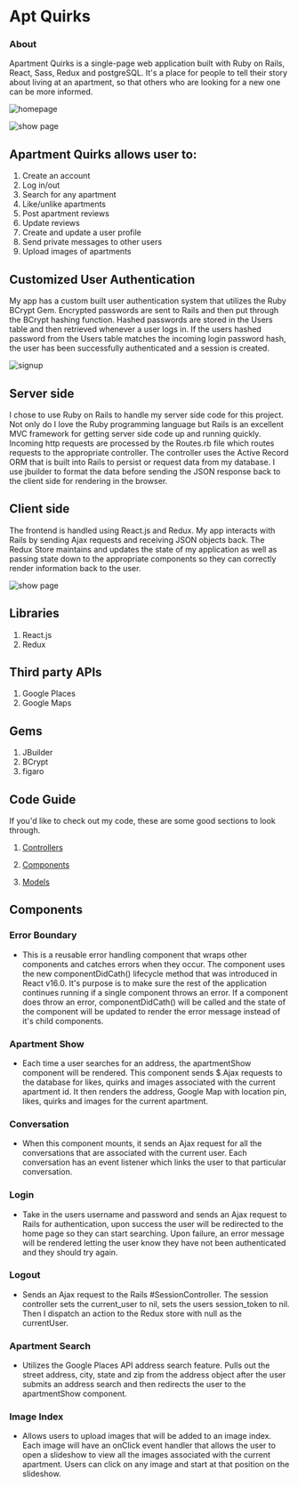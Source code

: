 # Apt Quirks

### About

Apartment Quirks is a single-page web application built with Ruby on Rails, React, Sass, Redux and postgreSQL. It's a place for people to tell their story about living at an apartment, so that others who are looking for a new one can be more informed.

![homepage](https://res.cloudinary.com/aptquirks/image/upload/v1586483789/Screen_Shot_2020-04-09_at_9.53.04_PM_jgwkwu.png)

![show page](https://res.cloudinary.com/aptquirks/image/upload/v1586483731/Screen_Shot_2020-04-09_at_9.54.41_PM_vakcp2.png)

## Apartment Quirks allows user to:

1. Create an account
2. Log in/out
3. Search for any apartment
4. Like/unlike apartments
5. Post apartment reviews
6. Update reviews
7. Create and update a user profile
8. Send private messages to other users
9. Upload images of apartments

## Customized User Authentication

My app has a custom built user authentication system that utilizes the Ruby BCrypt Gem. Encrypted passwords are sent to Rails and then put through the BCrypt hashing function. Hashed passwords are stored in the Users table and then retrieved whenever a user logs in. If the users hashed password from the Users table matches the incoming login password hash, the user has been successfully authenticated and a session is created.

![signup](https://res.cloudinary.com/aptquirks/image/upload/v1586483761/Screen_Shot_2020-04-09_at_9.52.02_PM_gnc5mp.png)

## Server side

I chose to use Ruby on Rails to handle my server side code for this project. Not only do I love the Ruby programming language but Rails is an excellent MVC framework for getting server side code up and running quickly. Incoming http requests are processed by the Routes.rb file which routes requests to the appropriate controller. The controller uses the Active Record ORM that is built into Rails to persist or request data from my database. I use jbuilder to format the data before sending the JSON response back to the client side for rendering in the browser.

## Client side

The frontend is handled using React.js and Redux. My app interacts with Rails by sending Ajax requests and receiving JSON objects back. The Redux Store maintains and updates the state of my application as well as passing state down to the appropriate components so they can correctly render information back to the user.

![show page](https://res.cloudinary.com/aptquirks/image/upload/v1586483742/Screen_Shot_2020-04-09_at_9.54.13_PM_rvq5tx.png)


## Libraries

1. React.js
2. Redux

## Third party APIs

1. Google Places
2. Google Maps

## Gems

1. JBuilder
2. BCrypt
3. figaro

## Code Guide

If you'd like to check out my code, these are some good sections to look through.

1. [Controllers](https://github.com/Madhava-Hansen/AptQuirks/tree/master/app/controllers/api)

2. [Components](https://github.com/Madhava-Hansen/AptQuirks/tree/master/frontend/components)

3. [Models](https://github.com/Madhava-Hansen/AptQuirks/tree/master/app/models)

## Components

### Error Boundary

- This is a reusable error handling component that wraps other components and catches errors when they occur. The component uses the new componentDidCath() lifecycle method that was introduced in React v16.0. It's purpose is to make sure the rest of the application continues running if a single component throws an error. If a component does throw an error, componentDidCath() will be called and the state of the component will be updated to render the error message instead of it's child components.

### Apartment Show

- Each time a user searches for an address, the apartmentShow component will be rendered. This component sends \$.Ajax requests to the database for likes, quirks and images associated with the current apartment id. It then renders the address, Google Map with location pin, likes, quirks and images for the current apartment.

### Conversation

- When this component mounts, it sends an Ajax request for all the conversations that are associated with the current user. Each conversation has an event listener which links the user to that particular conversation.

### Login

- Take in the users username and password and sends an Ajax request to Rails for authentication, upon success the user will be redirected to the home page so they can start searching. Upon failure, an error message will be rendered letting the user know they have not been authenticated and they should try again.

### Logout

- Sends an Ajax request to the Rails #SessionController. The session controller sets the current_user to nil, sets the users session_token to nil. Then I dispatch an action to the Redux store with null as the currentUser.

### Apartment Search

- Utilizes the Google Places API address search feature. Pulls out the street address, city, state and zip from the address object after the user submits an address search and then redirects the user to the apartmentShow component.

### Image Index

- Allows users to upload images that will be added to an image index. Each image will have an onClick event handler that allows the user to open a slideshow to view all the images associated with the current apartment. Users can click on any image and start at that position on the slideshow.
